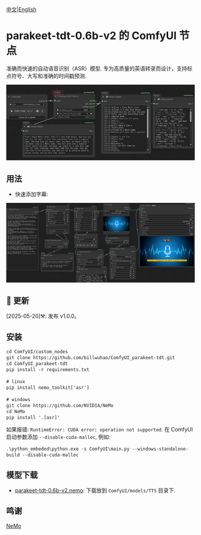 [中文](README-CN.md)|[English](README.md)

# parakeet-tdt-0.6b-v2 的 ComfyUI 节点

准确而快速的自动语音识别（ASR）模型. 专为高质量的英语转录而设计，支持标点符号、大写和准确的时间戳预测. 

![](https://github.com/billwuhao/ComfyUI_parakeet-tdt/blob/main/images/20250520010321.png)

## 用法

- 快速添加字幕:

![](https://github.com/billwuhao/ComfyUI_parakeet-tdt/blob/main/images/2025-05-20_10-36-53.png)

## 📣 更新

[2025-05-20]⚒️: 发布 v1.0.0。

## 安装

```
cd ComfyUI/custom_nodes
git clone https://github.com/billwuhao/ComfyUI_parakeet-tdt.git
cd ComfyUI_parakeet-tdt
pip install -r requirements.txt

# linux
pip install nemo_toolkit['asr']

# windows
git clone https://github.com/NVIDIA/NeMo
cd NeMo
pip install '.[asr]'
```
如果报错: `RuntimeError: CUDA error: operation not supported`. 在 ComfyUI 启动参数添加 `--disable-cuda-malloc`, 例如:
```
.\python_embeded\python.exe -s ComfyUI\main.py --windows-standalone-build --disable-cuda-malloc
```

## 模型下载

- [parakeet-tdt-0.6b-v2.nemo](https://huggingface.co//nvidia/parakeet-tdt-0.6b-v2/blob/main/parakeet-tdt-0.6b-v2.nemo): 下载放到 `ComfyUI/models/TTS` 目录下.

## 鸣谢

[NeMo](https://github.com/NVIDIA/NeMo)